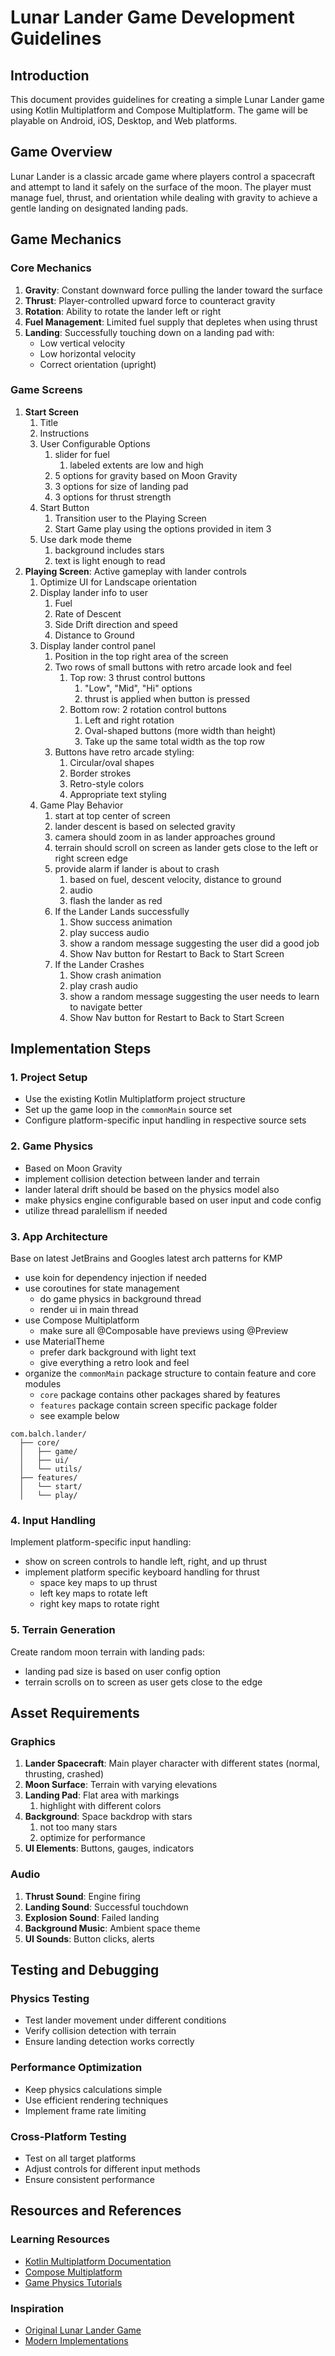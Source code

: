 # Lunar Lander Game Development Guidelines

## Introduction
This document provides guidelines for creating a simple Lunar Lander game using Kotlin Multiplatform and Compose Multiplatform. The game will be playable on Android, iOS, Desktop, and Web platforms.

## Game Overview
Lunar Lander is a classic arcade game where players control a spacecraft and attempt to land it safely on the surface of the moon. The player must manage fuel, thrust, and orientation while dealing with gravity to achieve a gentle landing on designated landing pads.

## Game Mechanics

### Core Mechanics
1. **Gravity**: Constant downward force pulling the lander toward the surface
2. **Thrust**: Player-controlled upward force to counteract gravity
3. **Rotation**: Ability to rotate the lander left or right
4. **Fuel Management**: Limited fuel supply that depletes when using thrust
5. **Landing**: Successfully touching down on a landing pad with:
    - Low vertical velocity
    - Low horizontal velocity
    - Correct orientation (upright)

### Game Screens
1. **Start Screen** 
   1. Title
   2. Instructions 
   3. User Configurable Options
      1. slider for fuel
         1. labeled extents are low and high
      2. 5 options for gravity based on Moon Gravity
      3. 3 options for size of landing pad
      4. 3 options for thrust strength
   4. Start Button
      1. Transition user to the Playing Screen 
      2. Start Game play using the options provided in item 3
   5. Use dark mode theme
      1. background includes stars
      2. text is light enough to read
2. **Playing Screen**: Active gameplay with lander controls
   1. Optimize UI for Landscape orientation
   2. Display lander info to user
      1. Fuel
      2. Rate of Descent 
      3. Side Drift direction and speed
      4. Distance to Ground
   3. Display lander control panel
      1. Position in the top right area of the screen
      2. Two rows of small buttons with retro arcade look and feel
         1. Top row: 3 thrust control buttons
            1. "Low", "Mid", "Hi" options
            2. thrust is applied when button is pressed
         2. Bottom row: 2 rotation control buttons
            1. Left and right rotation
            2. Oval-shaped buttons (more width than height)
            3. Take up the same total width as the top row
      3. Buttons have retro arcade styling:
         1. Circular/oval shapes
         2. Border strokes
         3. Retro-style colors
         4. Appropriate text styling
   4. Game Play Behavior
      1. start at top center of screen
      2. lander descent is based on selected gravity
      3. camera should zoom in as lander approaches ground
      4. terrain should scroll on screen as lander gets close to the left or right screen edge
      5. provide alarm if lander is about to crash
         1. based on fuel, descent velocity, distance to ground
         2. audio
         3. flash the lander as red
      6. If the Lander Lands successfully
         1. Show success animation
         2. play success audio
         3. show a random message suggesting the user did a good job
         4. Show Nav button for Restart to Back to Start Screen
      7. If the Lander Crashes
         1. Show crash animation
         2. play crash audio
         3. show a random message suggesting the user needs to learn to navigate better
         4. Show Nav button for Restart to Back to Start Screen

## Implementation Steps

### 1. Project Setup
- Use the existing Kotlin Multiplatform project structure
- Set up the game loop in the `commonMain` source set
- Configure platform-specific input handling in respective source sets

### 2. Game Physics
- Based on Moon Gravity
- implement collision detection between lander and terrain
- lander lateral drift should be based on the physics model also
- make physics engine configurable based on user input and code config
- utilize thread paralellism if needed

### 3. App Architecture
Base on latest JetBrains and Googles latest arch patterns for KMP
- use koin for dependency injection if needed
- use coroutines for state management
  - do game physics in background thread
  - render ui in main thread
- use Compose Multiplatform
  - make sure all @Composable have previews using @Preview
- use MaterialTheme
  - prefer dark background with light text
  - give everything a retro look and feel
- organize the `commonMain` package structure to contain feature and core modules
  - `core` package contains other packages shared by features
  - `features` package contain screen specific package folder  
  - see example below
```
com.balch.lander/
  ├── core/
  │   ├── game/
  │   ├── ui/
  │   └── utils/
  ├── features/
  │   └── start/
  │   └── play/
 ```
### 4. Input Handling
Implement platform-specific input handling:
- show on screen controls to handle left, right, and up thrust
- implement platform specific keyboard handling for thrust
  - space key maps to up thrust
  - left key maps to rotate left
  - right key maps to rotate right

### 5. Terrain Generation
Create random moon terrain with landing pads:
- landing pad size is based on user config option
- terrain scrolls on to screen as user gets close to the edge

## Asset Requirements

### Graphics
1. **Lander Spacecraft**: Main player character with different states (normal, thrusting, crashed)
2. **Moon Surface**: Terrain with varying elevations
3. **Landing Pad**: Flat area with markings
   1. highlight with different colors 
4. **Background**: Space backdrop with stars
   1. not too many stars
   2. optimize for performance 
5. **UI Elements**: Buttons, gauges, indicators

### Audio
1. **Thrust Sound**: Engine firing
2. **Landing Sound**: Successful touchdown
3. **Explosion Sound**: Failed landing
4. **Background Music**: Ambient space theme
5. **UI Sounds**: Button clicks, alerts

## Testing and Debugging

### Physics Testing
- Test lander movement under different conditions
- Verify collision detection with terrain
- Ensure landing detection works correctly

### Performance Optimization
- Keep physics calculations simple
- Use efficient rendering techniques
- Implement frame rate limiting

### Cross-Platform Testing
- Test on all target platforms
- Adjust controls for different input methods
- Ensure consistent performance

## Resources and References

### Learning Resources
- [Kotlin Multiplatform Documentation](https://www.jetbrains.com/help/kotlin-multiplatform-dev/get-started.html)
- [Compose Multiplatform](https://github.com/JetBrains/compose-multiplatform/)
- [Game Physics Tutorials](https://www.toptal.com/game/video-game-physics-part-i-an-introduction-to-rigid-body-dynamics)

### Inspiration
- [Original Lunar Lander Game](https://en.wikipedia.org/wiki/Lunar_Lander_(video_game_genre))
- [Modern Implementations](https://github.com/topics/lunar-lander)
